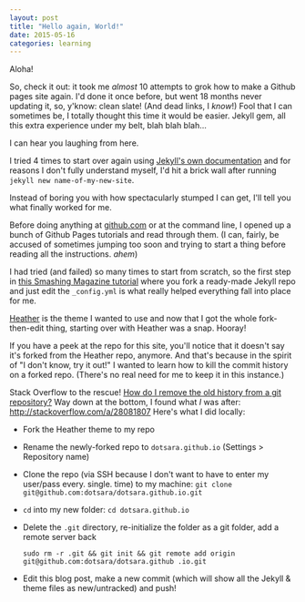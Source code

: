 ```yaml
---
layout: post
title: "Hello again, World!"
date: 2015-05-16
categories: learning
---
```


Aloha!

So, check it out: it took me _almost_ 10 attempts to grok how to make a Github pages site again. I'd done it once before, but went 18 months never updating it, so, y'know: clean slate! (And dead links, I _know_!) Fool that I can sometimes be, I totally thought this time it would be easier. Jekyll gem, all this extra experience under my belt, blah blah blah…&nbsp;

I can hear you laughing from here.

I tried 4 times to start over again using [Jekyll's own documentation](http://jekyllrb.com/docs/home/) and for reasons I don't fully understand myself, I'd hit a brick wall after running `jekyll new name-of-my-new-site`.

Instead of boring you with how spectacularly stumped I can get, I'll tell you what finally worked for me.

Before doing anything at [github.com](https://github.com) or at the command line, I opened up a bunch of Github Pages tutorials and read through them. (I can, fairly, be accused of sometimes jumping too soon and trying to start a thing before reading all the instructions. _ahem_)

I had tried (and failed) so many times to start from scratch, so the first step in [this Smashing Magazine tutorial](http://www.smashingmagazine.com/2014/08/01/build-blog-jekyll-github-pages/) where you fork a ready-made Jekyll repo and just edit the `_config.yml` is what really helped everything fall into place for me.

[Heather](http://jxnblk.com/Heather) is the theme I wanted to use and now that I got the whole fork-then-edit thing, starting over with Heather was a snap. Hooray!

If you have a peek at the repo for this site, you'll notice that it doesn't say it's forked from the Heather repo, anymore. And that's because in the spirit of "I don't know, try it out!" I wanted to learn how to kill the commit history on a forked repo. (There's no real need for me to keep it in this instance.)

Stack Overflow to the rescue! [How do I remove the old history from a git repository?](http://stackoverflow.com/questions/4515580/how-do-i-remove-the-old-history-from-a-git-repository) Way down at the bottom, I found what _I_ was after: http://stackoverflow.com/a/28081807 Here's what I did locally:

* Fork the Heather theme to my repo
* Rename the newly-forked repo to `dotsara.github.io` (Settings > Repository name)
* Clone the repo (via SSH because I don't want to have to enter my user/pass every. single. time) to my machine: `git clone git@github.com:dotsara/dotsara.github.io.git`
* `cd` into my new folder: `cd dotsara.github.io`
* Delete the `.git` directory, re-initialize the folder as a git folder, add a remote server back

   `sudo rm -r .git && git init && git remote add origin git@github.com:dotsara/dotsara.github
.io.git`
* Edit this blog post, make a new commit (which will show all the Jekyll & theme files as new/untracked) and push!